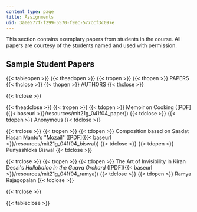 ```yaml
---
content_type: page
title: Assignments
uid: 3a0e577f-f299-5570-f9ec-577ccf3c097e
---
```


This section contains exemplary papers from students in the course. All papers are courtesy of the students named and used with permission.

Sample Student Papers
---------------------

{{< tableopen >}}
{{< theadopen >}}
{{< tropen >}}
{{< thopen >}}
PAPERS
{{< thclose >}}
{{< thopen >}}
AUTHORS
{{< thclose >}}

{{< trclose >}}

{{< theadclose >}}
{{< tropen >}}
{{< tdopen >}}
Memoir on Cooking ([PDF]({{< baseurl >}}/resources/mit21g_041f04_paper))
{{< tdclose >}}
{{< tdopen >}}
Anonymous
{{< tdclose >}}

{{< trclose >}}
{{< tropen >}}
{{< tdopen >}}
Composition based on Saadat Hasan Manto's "Mozail" ([PDF]({{< baseurl >}}/resources/mit21g_041f04_biswal))
{{< tdclose >}}
{{< tdopen >}}
Punyashloka Biswal
{{< tdclose >}}

{{< trclose >}}
{{< tropen >}}
{{< tdopen >}}
The Art of Invisibility in Kiran Desai's _Hullabaloo in the Guava Orchard_ ([PDF]({{< baseurl >}}/resources/mit21g_041f04_ramya))
{{< tdclose >}}
{{< tdopen >}}
Ramya Rajagopalan
{{< tdclose >}}

{{< trclose >}}

{{< tableclose >}}